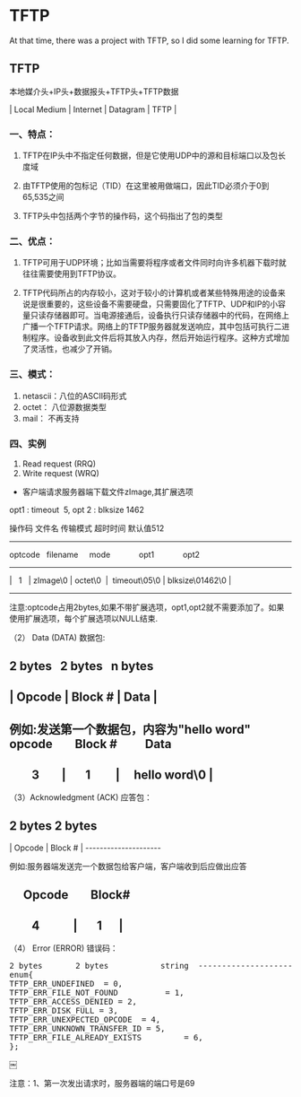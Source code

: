 # TFTP
At that time, there was a project with TFTP, so I did some learning for TFTP.
## TFTP
本地媒介头+IP头+数据报头+TFTP头+TFTP数据<br>

| Local Medium | Internet | Datagram | TFTP |

### 一、特点：

1. TFTP在IP头中不指定任何数据，但是它使用UDP中的源和目标端口以及包长度域

2. 由TFTP使用的包标记（TID）在这里被用做端口，因此TID必须介于0到65,535之间

3. TFTP头中包括两个字节的操作码，这个码指出了包的类型

### 二、优点：

1. TFTP可用于UDP环境；比如当需要将程序或者文件同时向许多机器下载时就往往需要使用到TFTP协议。

2. TFTP代码所占的内存较小，这对于较小的计算机或者某些特殊用途的设备来说是很重要的，这些设备不需要硬盘，只需要固化了TFTP、UDP和IP的小容量只读存储器即可。当电源接通后，设备执行只读存储器中的代码，在网络上广播一个TFTP请求。网络上的TFTP服务器就发送响应，其中包括可执行二进制程序。设备收到此文件后将其放入内存，然后开始运行程序。这种方式增加了灵活性，也减少了开销。

### 三、模式：

1. netascii：八位的ASCII码形式
2. octet：    八位源数据类型
3. mail：      不再支持

### 四、实例

1.   Read request (RRQ)
2.   Write request (WRQ)

* 客户端请求服务器端下载文件zImage,其扩展选项

opt1 : timeout  5,     opt 2 :  blksize 1462

操作码       文件名       传输模式        超时时间          默认值512

--------------------------------------------------------------

optcode    filename     mode             opt1              opt2

--------------------------------------------------------------

|   1    |  zImage\0 | octet\0  |  timeout\05\0 | blksize\01462\0 |

--------------------------------------------------------------

注意:optcode占用2bytes,如果不带扩展选项，opt1,opt2就不需要添加了。如果使用扩展选项，每个扩展选项以NULL结束.

（2） Data (DATA)  数据包:

2 bytes   2 bytes   n bytes
----------------------------------
| Opcode | Block # | Data |
----------------------------------

例如:发送第一个数据包，内容为"hello word"
    
    opcode        Block #          Data
------------------------------------------------
        3        |       1         |     hello word\0 | 
-------------------------------------------------

（3）Acknowledgment (ACK) 应答包：

2 bytes 2 bytes
---------------------
| Opcode | Block # |
--------------------- 

例如:服务器端发送完一个数据包给客户端，客户端收到后应做出应答

     Opcode        Block#
-----------------------------
        4            |       1      |
------------------------------

（4） Error (ERROR) 错误码：
<pre>
2 bytes       2 bytes           string  -----------------------------------------| Opcode   | ErrorCode | ErrMsg \0 |-----------------------------------------
enum{
TFTP_ERR_UNDEFINED  = 0,
TFTP_ERR_FILE_NOT_FOUND          = 1,
TFTP_ERR_ACCESS_DENIED = 2,
TFTP_ERR_DISK_FULL = 3,
TFTP_ERR_UNEXPECTED_OPCODE  = 4,
TFTP_ERR_UNKNOWN_TRANSFER_ID = 5,
TFTP_ERR_FILE_ALREADY_EXISTS         = 6,
};
</pre>

￼


注意：1、第一次发出请求时，服务器端的端口号是69
